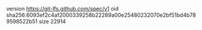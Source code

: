 version https://git-lfs.github.com/spec/v1
oid sha256:6093ef2c4af2000339258b22289a00e25480232070e2bf51bd4b789598522b51
size 22914
